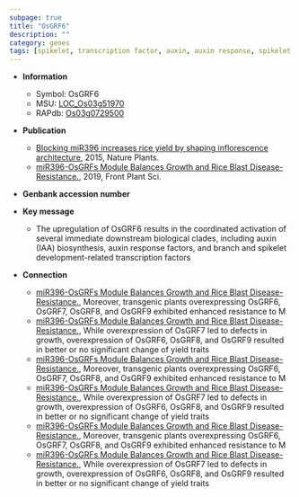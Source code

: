 ```yaml
---
subpage: true
title: "OsGRF6"
description: ""
category: genes
tags: [spikelet, transcription factor, auxin, auxin response, spikelet development]
---
```


* **Information**  
    + Symbol: OsGRF6  
    + MSU: [LOC_Os03g51970](http://rice.plantbiology.msu.edu/cgi-bin/ORF_infopage.cgi?orf=LOC_Os03g51970)  
    + RAPdb: [Os03g0729500](http://rapdb.dna.affrc.go.jp/viewer/gbrowse_details/irgsp1?name=Os03g0729500)  

* **Publication**  
    + [Blocking miR396 increases rice yield by shaping inflorescence architecture](http://www.ncbi.nlm.nih.gov/pubmed?term=Blocking+miR396+increases+rice+yield+by+shaping+inflorescence+architecture%5BTitle%5D), 2015, Nature Plants.
    + [miR396-OsGRFs Module Balances Growth and Rice Blast Disease-Resistance.](http://www.ncbi.nlm.nih.gov/pubmed?term=miR396-OsGRFs+Module+Balances+Growth+and+Rice+Blast+Disease-Resistance.%5BTitle%5D), 2019, Front Plant Sci.

* **Genbank accession number**  

* **Key message**  
    + The upregulation of OsGRF6 results in the coordinated activation of several immediate downstream biological clades, including auxin (IAA) biosynthesis, auxin response factors, and branch and spikelet development-related transcription factors

* **Connection**  
    + [miR396-OsGRFs Module Balances Growth and Rice Blast Disease-Resistance.](http://www.ncbi.nlm.nih.gov/pubmed?term=miR396-OsGRFs+Module+Balances+Growth+and+Rice+Blast+Disease-Resistance.%5BTitle%5D),  Moreover, transgenic plants overexpressing OsGRF6, OsGRF7, OsGRF8, and OsGRF9 exhibited enhanced resistance to M
    + [miR396-OsGRFs Module Balances Growth and Rice Blast Disease-Resistance.](http://www.ncbi.nlm.nih.gov/pubmed?term=miR396-OsGRFs+Module+Balances+Growth+and+Rice+Blast+Disease-Resistance.%5BTitle%5D),  While overexpression of OsGRF7 led to defects in growth, overexpression of OsGRF6, OsGRF8, and OsGRF9 resulted in better or no significant change of yield traits
    + [miR396-OsGRFs Module Balances Growth and Rice Blast Disease-Resistance.](http://www.ncbi.nlm.nih.gov/pubmed?term=miR396-OsGRFs+Module+Balances+Growth+and+Rice+Blast+Disease-Resistance.%5BTitle%5D),  Moreover, transgenic plants overexpressing OsGRF6, OsGRF7, OsGRF8, and OsGRF9 exhibited enhanced resistance to M
    + [miR396-OsGRFs Module Balances Growth and Rice Blast Disease-Resistance.](http://www.ncbi.nlm.nih.gov/pubmed?term=miR396-OsGRFs+Module+Balances+Growth+and+Rice+Blast+Disease-Resistance.%5BTitle%5D),  While overexpression of OsGRF7 led to defects in growth, overexpression of OsGRF6, OsGRF8, and OsGRF9 resulted in better or no significant change of yield traits
    + [miR396-OsGRFs Module Balances Growth and Rice Blast Disease-Resistance.](http://www.ncbi.nlm.nih.gov/pubmed?term=miR396-OsGRFs+Module+Balances+Growth+and+Rice+Blast+Disease-Resistance.%5BTitle%5D),  Moreover, transgenic plants overexpressing OsGRF6, OsGRF7, OsGRF8, and OsGRF9 exhibited enhanced resistance to M
    + [miR396-OsGRFs Module Balances Growth and Rice Blast Disease-Resistance.](http://www.ncbi.nlm.nih.gov/pubmed?term=miR396-OsGRFs+Module+Balances+Growth+and+Rice+Blast+Disease-Resistance.%5BTitle%5D),  While overexpression of OsGRF7 led to defects in growth, overexpression of OsGRF6, OsGRF8, and OsGRF9 resulted in better or no significant change of yield traits



